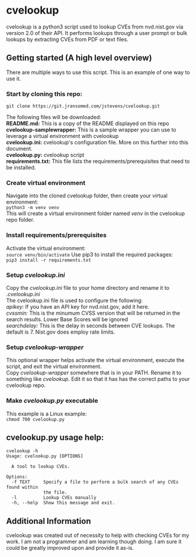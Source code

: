 # cvelookup
cvelookup is a python3 script used to lookup CVEs from nvd.nist.gov via version 2.0 of their API.  It performs lookups through a user prompt or bulk lookups by extracting CVEs from PDF or text files.  

## Getting started (A high level overview)
There are multiple ways to use this script.  This is an example of one way to use it.  

### Start by cloning this repo:
`git clone https://git.jransomed.com/jstevens/cvelookup.git`  

The following files will be downloaded:  
 **README.md:** This is a copy of the README displayed on this repo  
**cvelookup-samplewrapper:** This is a sample wrapper you can use to leverage a virtual environment with cvelookup  
 **cvelookup.ini:** cvelookup's configuration file.  More on this further into this document.  
 **cvelookup.py:** cvelookup script  
 **requirements.txt:** This file lists the requirements/prerequisites that need to be installed.  

### Create virtual environment
Navigate into the cloned cvelookup folder, then create your virtual environment:  
`python3 -m venv venv`  
This will create a virtual environment folder named *venv* in the cvelookup repo folder.  

### Install requirements/prerequisites
Activate the virtual environment:  
`source venv/bin/activate`
Use pip3 to install the required packages:  
`pip3 install -r requirements.txt`

### Setup *cvelookup.ini*
Copy the *cvelookup.ini* file to your home directory and rename it to *.cvelookup.ini*  
The cvelookup.ini file is used to configure the following:  
*apikey:* If you have an API key for nvd.nist.gov, add it here.  
*cvssmin:* This is the minumum CVSS version that will be returned in the search results.  Lower Base Scores will be ignored  
*searchdelay:* This is the delay in seconds between CVE lookups.  The default is 7.  Nist.gov does employ rate limits.  

### Setup *cvelookup-wrapper*
This optional wrapper helps activate the virtual environment, execute the script, and exit the virtual environment.  
Copy *cvelookup-wrapper* somewhere that is in your PATH.  Rename it to something like *cvelookup*.  Edit it so that it has has the correct paths to your cvelookup repo.  

### Make *cvelookup.py* executable
This example is a Linux example:  
`chmod 700 cvelookup.py`

## cvelookup.py usage help:
```
cvelookup -h
Usage: cvelookup.py [OPTIONS]

  A tool to lookup CVEs.

Options:
  -f TEXT     Specify a file to perform a bulk search of any CVEs found within
              the file.
  -l          Lookup CVEs manually
  -h, --help  Show this message and exit.
  ```

## Additional Information
cvelookup was created out of necessity to help with checking CVEs for my work.  I am not a programmer and am learning though doing.  I am sure it could be greatly improved upon and provide it as-is.
